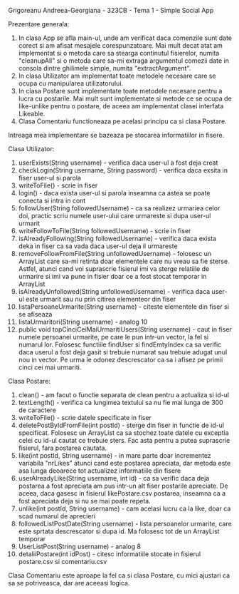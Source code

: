Grigoreanu Andreea-Georgiana - 323CB - Tema 1 - Simple Social App

Prezentare generala:
1. In clasa App se afla main-ul, unde am verificat daca comenzile sunt date corect si am afisat mesajele corespunzatoare.
Mai mult decat atat am implementat si o metoda care sa stearga continutul fisierelor, numita "cleanupAll" si
o metoda care sa-mi extraga argumentul comezii date in consola dintre ghilimele simple, numita "extractArgument".
2. In clasa Utilizator am implementat toate metodele necesare care se ocupa cu manipularea utilizatorului.
3. In clasa Postare sunt implementate toate metodele necesare pentru a lucra cu postarile. Mai mult sunt implementate si metode
ce se ocupa de like-unlike pentru o postare, de aceea am implementat clasei interfata Likeable.
4. Clasa Comentariu functioneaza pe acelasi principu ca si clasa Postare.

Intreaga mea implementare se bazeaza pe stocarea informatiilor in fisere.

Clasa Utilizator:


1. userExists(String username) - verifica daca user-ul a fost deja creat
2. checkLogin(String username, String password) - verifica daca exsita in fiser user-ul si parola
3. writeToFile() - scrie in fiser
4. login() - daca exista user-ul si parola inseamna ca astea se poate conecta si intra in cont 
5. followUser(String followedUsername) - ca sa realizez urmariea celor doi, practic scriu numele user-ului care urmareste si dupa user-ul urmarit
6. writeFollowToFile(String followedUsername) - scrie in fiser
7. isAlreadyFollowing(String followedUsername) - verifica daca exista deka in fiser ca sa vada daca user-ul deja il urmareste
8. removeFollowFromFile(String unfollowedUsername) - folosesc un ArrayList care sa-mi retinta doar elementele care nu vreau sa fie sterse. Astfel, atunci cand voi suprascrie fisierul imi va sterge relatiile de urmarire si imi va pune in fisier doar ce a fost stocat temporar in ArrayList 
9. isAlreadyUnfollowed(String unfollowedUsername) - verifica daca user-ul este urmarit sau nu prin citirea elementeor din fiser 
10. listaPersoaneUrmarite(String username) - citeste elementele din fiser si se afiseaza 
11. listaUrmaritori(String username) - analog 10
12. public void topCinciCeiMaiUrmaritiUsers(String username) - caut in fiser numele persoanei urmarite, pe care le pun intr-un vector, la fel si numarul lor. Folosesc functiile findUser si findEmtyIndex ca sa verific daca userul a fost deja gasit si trebuie numarat sau trebuie adugat unul nou in vector. Pe urma le odonez descrescator ca sa i afisez pe primii cinci cei mai urmariti. 


Clasa Postare:

1. clean() - am facut o functie separata de clean pentru a actualiza si id-ul
2. textLength() - verifica ca lungimea textului sa nu fie mai lunga de 300 de caractere
3. writeToFile() - scrie datele specificate in fiser
4. deletePostByIdFromFile(int postId) - sterge din fiser in functie de id-ul specificat. Folosesc un ArrayList ca sa stochez toate datele cu exceptia celei cu id-ul cautat ce trebuie sters. Fac asta pentru a putea suprascrie fisierul, fara postarea cautata.
5. like(int postId, String username) - in mare parte doar incrementez variabila "nrLikes" atunci cand este postarea apreciata, dar metoda este asa lunga deoarece tot actualizez informatiile din fisere
6. userAlreadyLike(String username, int id) - ca sa verific daca deja postarea a fost apreciata am pus intr-un alt fiser postarile apreciate. De aceea, daca gasesc in fisierul likePostare.csv postarea, inseamna ca a fost apreciata deja si nu se mai poate repeta.
7. unlike(int postId, String username) - cam acelasi lucru ca la like, doar ca scad numarul de aprecieri
8. followedListPostDate(String username) - lista persoanelor urmarite, care este sprtata descrescator si dupa id. Ma folosesc tot de un ArrayList temporar
9. UserListPost(String username) - analog 8
10. detaliiPostare(int idPost) - citesc informatiile stocate in fisierul postare.csv si comentariu.csv


Clasa Comentariu este aproape la fel ca si clasa Postare, cu mici ajustari ca sa se potriveasca, dar are aceeasi logica.


